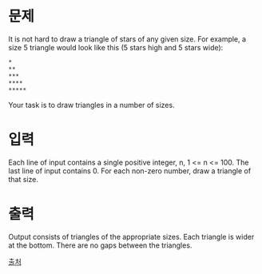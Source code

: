 # 문제

It is not hard to draw a triangle of stars of any given size. For example, a size 5 triangle would look like this (5 stars high and 5 stars wide):
```
*
**
***
****
*****
```
Your task is to draw triangles in a number of sizes. 

# 입력

Each line of input contains a single positive integer, n, 1 <= n <= 100. The last line of input contains 0. For each non-zero number, draw a triangle of that size. 

# 출력

Output consists of triangles of the appropriate sizes. Each triangle is wider at the bottom. There are no gaps between the triangles. 

[출처](https://www.acmicpc.net/problem/7595)
